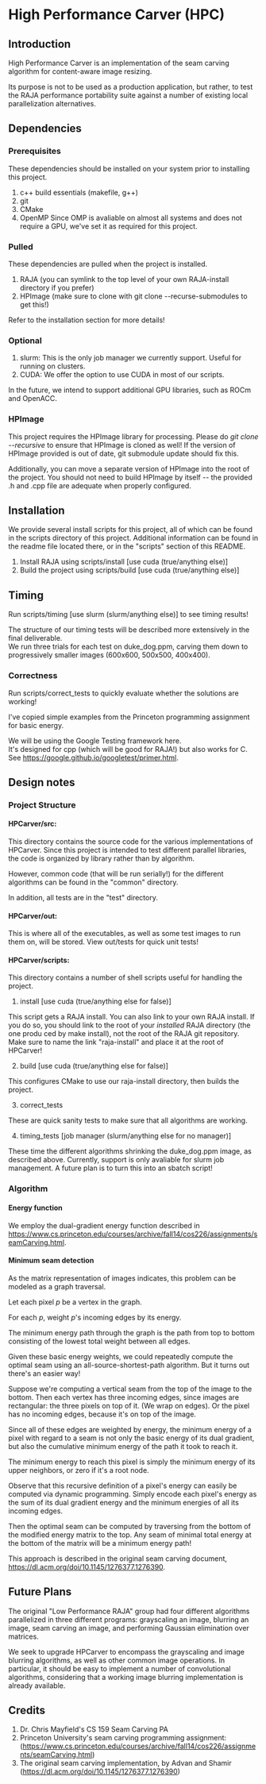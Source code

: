 # High Performance Carver (HPC)  
  
## Introduction  
High Performance Carver is an implementation of the seam carving algorithm for content-aware image resizing.  

Its purpose is not to be used as a production application, but rather, to test the RAJA performance portability suite against a number of existing local parallelization alternatives.  
  
## Dependencies  
  
### Prerequisites  
These dependencies should be installed on your system prior to installing this project.  
  
1. c++ build essentials (makefile, g++)
2. git
3. CMake
4. OpenMP
Since OMP is avaliable on almost all systems and does not require a GPU, we've set it as required for this project.
  
### Pulled  
These dependencies are pulled when the project is installed.  
  
1. RAJA (you can symlink to the top level of your own RAJA-install directory if you prefer)  
2. HPImage (make sure to clone with git clone --recurse-submodules to get this!)  
  
Refer to the installation section for more details!

### Optional
1. slurm:
This is the only job manager we currently support. Useful for running on clusters.
2. CUDA:
We offer the option to use CUDA in most of our scripts.

In the future, we intend to support additional GPU libraries, such as ROCm and OpenACC. 
  
### HPImage  
This project requires the HPImage library for processing. Please do *git clone --recursive* to ensure that HPImage is cloned as well! If the version of HPImage provided is out  of date, git submodule update should fix this.  
  
Additionally, you can move a separate version of HPImage into the root of the project. You should not need to build HPImage by itself -- the provided .h and .cpp file are adequate when properly configured.  
  
## Installation  
We provide several install scripts for this project, all of which can be found in the scripts directory of this project. Additional information can be found in the readme file located there, or in the "scripts" section of this README.
  
1. Install RAJA using scripts/install [use cuda (true/anything else)]  
2. Build the project using scripts/build [use cuda (true/anything else)]  
  
## Timing  
Run scripts/timing [use slurm (slurm/anything else)] to see timing results!  
  
The structure of our timing tests will be described more extensively in the final deliverable.  
We run three trials for each test on duke\_dog.ppm, carving them down to progressively smaller images (600x600, 500x500, 400x400).  
  
### Correctness  
Run scripts/correct\_tests to quickly evaluate whether the solutions are working!  
  
I've copied simple examples from the Princeton programming assignment for basic energy.  
  
We will be using the Google Testing framework here.  
It's designed for cpp (which will be good for RAJA!) but also works for C.  
See https://google.github.io/googletest/primer.html.  
  
## Design notes

### Project Structure
#### HPCarver/src:
This directory contains the source code for the various implementations of HPCarver. Since this project is intended to test different parallel libraries, the code is organized by library rather than by algorithm.

However, common code (that will be run serially!) for the different algorithms can be found in the "common" directory.

In addition, all tests are in the "test" directory.

#### HPCarver/out:
This is where all of the executables, as well as some test images to run them on, will be stored. View out/tests for quick unit tests!

#### HPCarver/scripts:
This directory contains a number of shell scripts useful for handling the project.

1. install [use cuda (true/anything else for false)]

This script gets a RAJA install. You can also link to your own RAJA install. If you do so, you should link to the root of your *installed* RAJA directory (the one produ    ced by make install), not the root of the RAJA git repository. Make sure to name the link "raja-install" and place it at the root of HPCarver!

2. build [use cuda (true/anything else for false)]

This configures CMake to use our raja-install directory, then builds the project.

3. correct\_tests

These are quick sanity tests to make sure that all algorithms are working.

4. timing\_tests [job manager (slurm/anything else for no manager)]

These time the different algorithms shrinking the duke\_dog.ppm image, as described above. Currently, support is only avaliable for slurm job management. A future plan is to turn this into an sbatch script!
 
### Algorithm
#### Energy function  
We employ the dual-gradient energy function described in https://www.cs.princeton.edu/courses/archive/fall14/cos226/assignments/seamCarving.html.  
  
#### Minimum seam detection
As the matrix representation of images indicates, this problem can be modeled as a graph traversal.  
  
Let each pixel *p* be a vertex in the graph.  
  
For each *p*, weight *p*'s incoming edges by its energy.  
  
The minimum energy path through the graph is the path from top to bottom consisting of the lowest total weight between all edges.  
  
Given these basic energy weights, we could repeatedly compute the optimal seam using an all-source-shortest-path algorithm. But it turns out there's an easier way!  
  
Suppose we're computing a vertical seam from the top of the image to the bottom. Then each vertex has three incoming edges, since images are rectangular: the three pixels on top of it. (We wrap on edges). Or the pixel has no incoming edges, because it's on top of the image.  
  
Since all of these edges are weighted by energy, the minimum energy of a pixel with regard to a seam is not only the basic energy of its dual gradient, but also the cumulative minimum energy of the path it took to reach it.  
  
The minimum energy to reach this pixel is simply the minimum energy of its upper neighbors, or zero if it's a root node.  
  
Observe that this recursive definition of a pixel's energy can easily be computed via dynamic programming. Simply encode each pixel's energy as the sum of its dual gradient energy and the minimum energies of all its incoming edges.  
  
Then the optimal seam can be computed by traversing from the bottom of the modified energy matrix to the top. Any seam of minimal total energy at the bottom of the matrix will be a minimum energy path!  
  
This approach is described in the original seam carving document, https://dl.acm.org/doi/10.1145/1276377.1276390.

## Future Plans
The original "Low Performance RAJA" group had four different algorithms parallelized in three different programs: grayscaling an image, blurring an image, seam carving an image, and performing Gaussian elimination over matrices.

We seek to upgrade HPCarver to encompass the grayscaling and image blurring algorithms, as well as other common image operations. In particular, it should be easy to implement a number of convolutional algorithms, considering that a working image blurring implementation is already available.

## Credits  
1) Dr. Chris Mayfield's CS 159 Seam Carving PA  
2) Princeton University's seam carving programming assignment:  
(https://www.cs.princeton.edu/courses/archive/fall14/cos226/assignments/seamCarving.html)  
3) The original seam carving implementation, by Advan and Shamir  
(https://dl.acm.org/doi/10.1145/1276377.1276390)  
